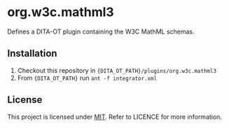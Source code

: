 # org.w3c.mathml3

Defines a DITA-OT plugin containing the W3C MathML schemas.

## Installation

1. Checkout this repository in ```{DITA_OT_PATH}/plugins/org.w3c.mathml3```
2. From ```{DITA_OT_PATH}``` run ```ant -f integrator.xml```

## License

This project is licensed under [MIT](http://www.opensource.org/licenses/mit-license.php "Read more about the MIT license form"). Refer to LICENCE for more information.
